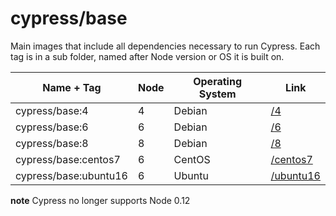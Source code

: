 # cypress/base

Main images that include all dependencies necessary to run Cypress.
Each tag is in a sub folder, named after Node version or OS it is built on.

Name + Tag | Node | Operating System | Link
--- | --- | --- | ---
cypress/base:4 | 4 | Debian | [/4](4)
cypress/base:6 | 6 | Debian | [/6](6)
cypress/base:8 | 8 | Debian | [/8](8)
cypress/base:centos7 | 6 | CentOS | [/centos7](centos7)
cypress/base:ubuntu16 | 6 | Ubuntu | [/ubuntu16](ubuntu16)

**note** Cypress no longer supports Node 0.12
